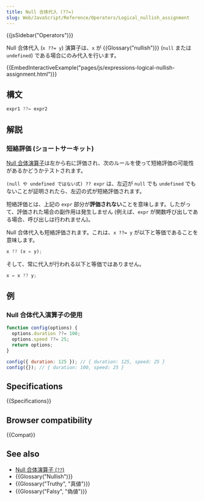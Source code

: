 ```yaml
---
title: Null 合体代入 (??=)
slug: Web/JavaScript/Reference/Operators/Logical_nullish_assignment
---
```

{{jsSidebar("Operators")}}

Null 合体代入 (`x ??= y`) 演算子は、`x` が {{Glossary("nullish")}} (`null` または `undefined`) である場合にのみ代入を行います。

{{EmbedInteractiveExample("pages/js/expressions-logical-nullish-assignment.html")}}

## 構文

```js
expr1 ??= expr2
```

## 解説

### 短絡評価 (ショートサーキット)

[Null 合体演算子](/ja/docs/Web/JavaScript/Reference/Operators/Nullish_coalescing_operator)は左から右に評価され、次のルールを使って短絡評価の可能性があるかどうかテストされます。

`(null や undefined ではない式) ?? expr` は、左辺が `null` でも `undefined` でもないことが証明されたら、左辺の式が短絡評価されます。

短絡評価とは、上記の `expr` 部分が**評価されない**ことを意味します。したがって、評価された場合の副作用は発生しません (例えば、`expr` が関数呼び出しである場合、呼び出しは行われません)。

Null 合体代入も短絡評価されます。これは、`x ??= y` が以下と等価であることを意味します。

```js
x ?? (x = y);
```

そして、常に代入が行われる以下と等価ではありません。

```js example-bad
x = x ?? y;
```

## 例

### Null 合体代入演算子の使用

```js
function config(options) {
  options.duration ??= 100;
  options.speed ??= 25;
  return options;
}

config({ duration: 125 }); // { duration: 125, speed: 25 }
config({}); // { duration: 100, speed: 25 }
```

## Specifications

{{Specifications}}

## Browser compatibility

{{Compat}}

## See also

- [Null 合体演算子 (`??`)](/ja/docs/Web/JavaScript/Reference/Operators/Nullish_coalescing_operator)
- {{Glossary("Nullish")}}
- {{Glossary("Truthy", "真値")}}
- {{Glossary("Falsy", "偽値")}}
